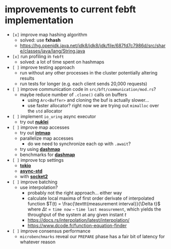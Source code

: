 # improvements to current febft implementation

* `[x]` improve map hashing algorithm
    + solved: use **fxhash**
    + <https://hg.openjdk.java.net/jdk8/jdk8/jdk/file/687fd7c7986d/src/share/classes/java/lang/String.java>
* `[x]` run profiling in `febft`
    + solved: a lot of time spent on hashmaps
* `[ ]` improve testing approach
    - run without any other processes in the cluster potentially altering results
    - run tests for longer (e.g. each client sends 20,000 requests)
* `[ ]` improve communication code in `src/bft/communication/mod.rs`?
    + maybe reduce number of `.clone()` calls on buffers
        - using `Arc<Buffer>` and cloning the buf is actually slower...
        - use faster allocator? right now we are trying out `mimalloc` over the `std`
          allocator
* `[ ]` implement `io_uring` async executor
    - try out [**nuklei**](https://github.com/vertexclique/nuclei)
* `[ ]` improve map accesses
    + try out [**intmap**](https://github.com/JesperAxelsson/rust-intmap)
    + parallelize map accesses
        - do we need to synchronize each op with `.await`?
    + try using [**dashmap**](https://github.com/xacrimon/dashmap)
    + benchmarks for [**dashmap**](https://github.com/xacrimon/conc-map-bench)
* `[ ]` improve tcp settings
    + [**tokio**](https://docs.rs/tokio/latest/tokio/net/struct.TcpStream.html#method.from_std)
    + [**async-std**](https://docs.rs/async-std/latest/async_std/net/struct.TcpStream.html#impl-From%3CTcpStream%3E)
    + with [**socket2**](https://docs.rs/socket2/0.4.2/socket2/struct.Socket.html#method.set_recv_buffer_size)
* `[ ]` improve batching
    + use interpolation?
        - probably not the right approach... either way
        - calculate local maxima of first order derivate of interpolated function
          $T(t) = \frac{\texttt{measurement interval}}{\Delta t}$ where
          $\Delta t = \texttt{time now} - \texttt{time last measurement}$,
          which yields the throughput of the system at any given instant $t$
        - <https://docs.rs/interpolation/latest/interpolation/>
        - <https://www.dcode.fr/function-equation-finder>
* `[ ]` improve consensus performance
    + `microbenchmarks` reveal our `PREPARE` phase has a fair bit of latency for whatever reason

<!--
# systems in rust

* <https://www.ibr.cs.tu-bs.de/users/ruesch/papers/ruesch-serial19.pdf>
* <https://crates.io/crates/overlord>
* <https://crates.io/crates/brb>
* <https://crates.io/crates/aleph-bft>
    + <https://github.com/Cardinal-Cryptography/AlephBFT>
-->
